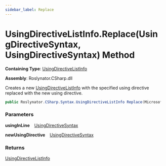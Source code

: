 ```yaml
---
sidebar_label: Replace
---
```


# UsingDirectiveListInfo\.Replace\(UsingDirectiveSyntax, UsingDirectiveSyntax\) Method

**Containing Type**: [UsingDirectiveListInfo](../index.md)

**Assembly**: Roslynator\.CSharp\.dll

  
Creates a new [UsingDirectiveListInfo](../index.md) with the specified using directive replaced with the new using directive\.

```csharp
public Roslynator.CSharp.Syntax.UsingDirectiveListInfo Replace(Microsoft.CodeAnalysis.CSharp.Syntax.UsingDirectiveSyntax usingInLine, Microsoft.CodeAnalysis.CSharp.Syntax.UsingDirectiveSyntax newUsingDirective)
```

### Parameters

**usingInLine** &ensp; [UsingDirectiveSyntax](https://docs.microsoft.com/en-us/dotnet/api/microsoft.codeanalysis.csharp.syntax.usingdirectivesyntax)

**newUsingDirective** &ensp; [UsingDirectiveSyntax](https://docs.microsoft.com/en-us/dotnet/api/microsoft.codeanalysis.csharp.syntax.usingdirectivesyntax)

### Returns

[UsingDirectiveListInfo](../index.md)


